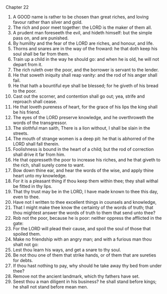 

Chapter 22

1. A GOOD name is rather to be chosen than great riches, and loving favour rather than silver and gold.
2. The rich and poor meet together: the LORD is the maker of them all.
3. A prudent man foreseeth the evil, and hideth himself: but the simple pass on, and are punished.
4. By humility and the fear of the LORD are riches, and honour, and life.
5. Thorns and snares are in the way of the froward: he that doth keep his soul shall be far from them.
6. Train up a child in the way he should go: and when he is old, he will not depart from it.
7. The rich ruleth over the poor, and the borrower is servant to the lender.
8. He that soweth iniquity shall reap vanity: and the rod of his anger shall fail.
9. He that hath a bountiful eye shall be blessed; for he giveth of his bread to the poor.
10. Cast out the scorner, and contention shall go out; yea, strife and reproach shall cease.
11. He that loveth pureness of heart, for the grace of his lips the king shall be his friend.
12. The eyes of the LORD preserve knowledge, and he overthroweth the words of the transgressor.
13. The slothful man saith, There is a lion without, I shall be slain in the streets.
14. The mouth of strange women is a deep pit: he that is abhorred of the LORD shall fall therein.
15. Foolishness is bound in the heart of a child; but the rod of correction shall drive it far from him.
16. He that oppresseth the poor to increase his riches, and he that giveth to the rich, shall surely come to want.
17. Bow down thine ear, and hear the words of the wise, and apply thine heart unto my knowledge.
18. For it is a pleasant thing if thou keep them within thee; they shall withal be fitted in thy lips.
19. That thy trust may be in the LORD, I have made known to thee this day, even to thee.
20. Have not I written to thee excellent things in counsels and knowledge,
21. That I might make thee know the certainty of the words of truth; that thou mightest answer the words of truth to them that send unto thee?
22. Rob not the poor, because he is poor: neither oppress the afflicted in the gate:
23. For the LORD will plead their cause, and spoil the soul of those that spoiled them.
24. Make no friendship with an angry man; and with a furious man thou shalt not go:
25. Lest thou learn his ways, and get a snare to thy soul.
26. Be not thou one of them that strike hands, or of them that are sureties for debts.
27. If thou hast nothing to pay, why should he take away thy bed from under thee?
28. Remove not the ancient landmark, which thy fathers have set.
29. Seest thou a man diligent in his business?  he shall stand before kings; he shall not stand before mean men.
